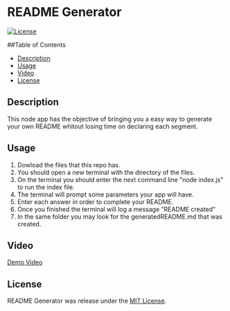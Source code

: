 # README Generator

[![License](https://img.shields.io/badge/License-MIT-blue.svg)](https://opensource.org/licenses/MIT)

##Table of Contents
- [Description](#description)
- [Usage](#usage)
- [Video](#video)
- [License](#license)

## Description

This node app has the objective of bringing you a easy way to generate your own README whitout losing time on declaring each segment.

## Usage

1. Dowload the files that this repo has.
2. You should open a new terminal with the directory of the files.
3. On the terminal you should enter the next command line "node index.js" to run the index file.
4. The terminal will prompt some parameters your app will have.
5. Enter each answer in order to complete your README.
6. Once you finished the terminal will log a message "README created"
7. In the same folder you may look for the generatedREADME.md that was created.

## Video

[Demo Video]()

## License

README Generator was release under the [MIT License](https://opensource.org/licenses/MIT). 

